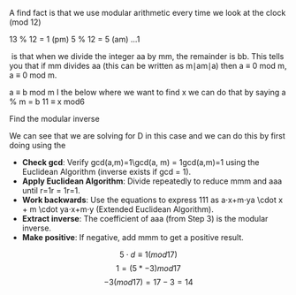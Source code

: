 A find fact is that we use modular arithmetic every time we look at the clock (mod 12)

13 % 12 = 1 (pm)
5 % 12 = 5 (am)
...1

 is that when we divide the integer aa by mm, the remainder is bb. This tells you that if mm divides aa (this can be written as m∣am∣a) then a ≡ 0 mod m, a ≡ 0 mod m.


a ≡ b mod m
I the below where we want to find x we can do that by saying a % m = b
11 ≡ x mod6

Find the modular inverse

We can see that we are solving for D in this case and we can do this by first doing using the 

- **Check gcd**: Verify gcd⁡(a,m)=1\gcd(a, m) = 1gcd(a,m)=1 using the Euclidean Algorithm (inverse exists if gcd = 1).
- **Apply Euclidean Algorithm**: Divide repeatedly to reduce mmm and aaa until r=1r = 1r=1.
- **Work backwards**: Use the equations to express 111 as a⋅x+m⋅ya \cdot x + m \cdot ya⋅x+m⋅y (Extended Euclidean Algorithm).
- **Extract inverse**: The coefficient of aaa (from Step 3) is the modular inverse.
- **Make positive**: If negative, add mmm to get a positive result.


$$
5⋅d≡1 (mod 17)
$$
$$
1 = (5*-3) mod 17
$$
$$
−3 (mod 17)=17−3=14
$$